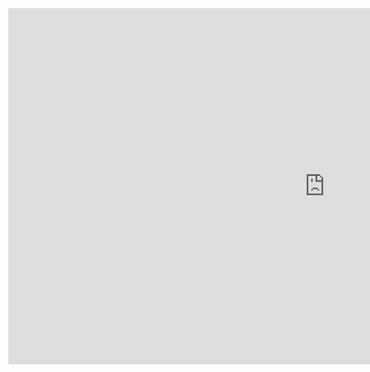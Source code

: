 <iframe width="1280" height="720" src="https://www.youtube.com/embed/TonBodQ6EUU" title="CVPR 2022 Best Student Paper - EPro-PnP: End-to-End Probabilistic Perspective-n-Point" frameborder="0" allow="accelerometer; autoplay; clipboard-write; encrypted-media; gyroscope; picture-in-picture" allowfullscreen></iframe>